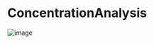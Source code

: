 # ConcentrationAnalysis

![image](https://user-images.githubusercontent.com/38833676/169653417-86b13159-e86e-4f45-9cda-a76792a5a0ed.png)
